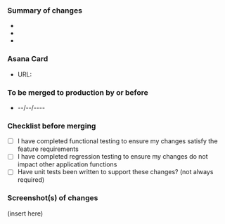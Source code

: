 ### Summary of changes

 - 
 - 
 - 

 ### Asana Card 

 - URL: 

 ### To be merged to production by or before

 - --/--/----

 ### Checklist before merging

 - [ ] I have completed functional testing to ensure my changes satisfy the feature requirements
 - [ ] I have completed regression testing to ensure my changes do not impact other application functions
 - [ ] Have unit tests been written to support these changes? (not always required)

 ### Screenshot(s) of changes

 (insert here)
